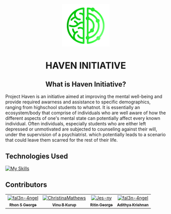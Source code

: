 


<p align="center"><img width="150" alt="favicon" src="https://github.com/Deflated-Pappadam/project-haven/blob/main/src/assets/logo.png"></p>
 <h1 align="center">HAVEN INITIATIVE</h1>

 <h2 align="center" >What is Haven Initiative?</h1>
 <p >Project Haven is an initiative aimed at improving the mental well-being and provide required awarness and assistance to specific demographics, ranging from highschool students to whatnot. It is essentially an ecosystem/body that comprise of individuals who are well aware of how the different aspects of one's mental state can potentially affect every known individual. Often individuals, especially students who are either left depressed or unmotivated are subjected to counseling against their will, under the supervision of a psychiatrist. which potentially leads to a scenario that could leave them scarred for the rest of their life. </p>

## Technologies Used
[![My Skills](https://skillicons.dev/icons?i=nextjs,ts,react,ipfs,solidity,replit,tailwind,py,&theme=light)](https://github.com/fal3n-4ngel/)


## Contributors

<table>
<tr>
    <td align="center">
        <a href="https://github.com/Rhogneld">
            <img src="https://avatars.githubusercontent.com/u/98303094?v=4" width="100;" alt="fal3n-4ngel"/>
            <br />
            <sub><b>Rhon S George</b></sub>
        </a>
    </td>
    <td align="center">
        <a href="https://github.com/Hipster16">
            <img src="https://avatars.githubusercontent.com/u/100425953?v=4" width="100;" alt="ChristinaMathews"/>
            <br />
            <sub><b>Vinu B Kurup</b></sub>
        </a>
    </td>
    <td align="center">
        <a href="https://github.com/aurora-0025">
            <img src="https://avatars.githubusercontent.com/u/78461388?v=4" width="100;" alt="Jes-ny"/>
            <br />
            <sub><b>Ritin George </b></sub>
        </a>
    </td>
    <td align="center">
        <a href="https://github.com/fal3n-4ngel">
            <img src="https://avatars.githubusercontent.com/u/79042374?v=4" width="100;" alt="fal3n-4ngel"/>
            <br />
            <sub><b>Adithya Krishnan</b></sub>
        </a>
    </td>
    </tr>
</table>

